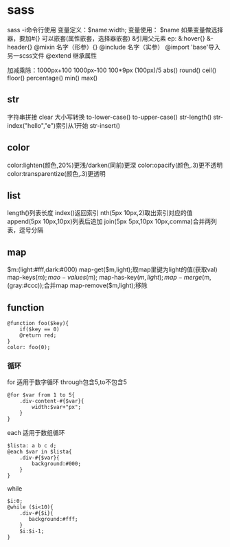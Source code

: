 # sass
sass -i命令行使用
变量定义：$name:width;
变量使用： $name
如果变量做选择器，要加#{}
可以嵌套(属性嵌套，选择器嵌套)
&引用父元素
ep: &:hover{} &-header{}
@mixin 名字（形参）{}
@include 名字（实参）
@import 'base'导入另一scss文件
@extend 继承属性

加减乘除：1000px+100
1000px-100
100*9px
(100px)/5
abs() round() ceil() floor()  percentage() min() max()

## str
字符串拼接
clear
大小写转换
to-lower-case()
to-upper-case()
str-length()
str-index("hello","e")索引从1开始
str-insert()

## color
color:lighten(颜色,20%)更浅/darken(同前)更深
color:opacify(颜色,.3)更不透明
color:transparentize(颜色,.3)更透明

## list
length()列表长度
index()返回索引
nth(5px 10px,2)取出索引对应的值
append(5px 10px,10px)列表后追加
join(5px 5px,10px 10px,comma)合并两列表，逗号分隔

## map
$m:(light:#fff,dark:#000)
map-get($m,light);取map里键为light的值(获取val)
map-keys($m);
mao-values($m);
map-has-key($m,light);
map-merge($m,(gray:#ccc));合并map
map-remove($m,light);移除

## function
```
@function foo($key){
    if($key == 0)
    @return red;
}
color: foo(0);
```
### 循环
for 适用于数字循环
through包含5,to不包含5
```
@for $var from 1 to 5{
    .div-content-#{$var}{
        width:$var+"px";
    }
}
```
each 适用于数组循环
```
$lista: a b c d;
@each $var in $lista{
    .div-#{$var}{
        background:#000;
    }
}
```
while
```
$i:0;
@while ($i<10){
    .div-#{$i}{
       background:#fff;
    }
    $i:$i-1;
}
```